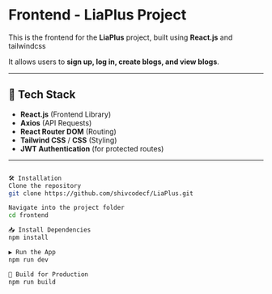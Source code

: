 # Frontend - LiaPlus Project

This is the frontend for the **LiaPlus** project, built using **React.js** and tailwindcss

It allows users to **sign up, log in, create blogs, and view blogs**.

---

## 🚀 Tech Stack

- **React.js** (Frontend Library)
- **Axios** (API Requests)
- **React Router DOM** (Routing)
- **Tailwind CSS** / **CSS** (Styling)
- **JWT Authentication** (for protected routes)

---

```bash

🛠️ Installation
Clone the repository
git clone https://github.com/shivcodecf/LiaPlus.git

Navigate into the project folder
cd frontend

📥 Install Dependencies 
npm install

▶️ Run the App 
npm run dev  

🔨 Build for Production 
npm run build


